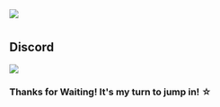 <img src="https://i.imgur.com/tHNeVcW.png">

#

<!-- hkg x taiwan = canada  
    age
-->  

<!-- 
    Games i play (HSR, HI3, Valorant, strinova, Muse Dash, MaiMaiDX, Blue Archive), (images for each game) (add mika XD(?))
 -->
 
<!-- 
    :py: Python, javascript, typeScript, nodeJS
-->

<!-- 
    Learning how to either c , c++ , c~~osplay~~
-->

<!-- repos
    <a href>
        star rail sim
    </a>
    <a href>
        fantasy vlr
    </a>
 -->



## Discord
<a href="https://discord.com/users/292454017110507520">
    <img src="https://lanyard.cnrad.dev/api/292454017110507520?showDisplayName=true&bg=E075CD&animated=true&idleMessage=You're not a witch, You're my student ☆">
</a>



### Thanks for Waiting! It's my turn to jump in! ☆
